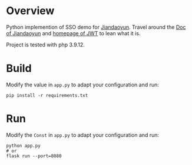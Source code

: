 # Overview

Python implemention of SSO demo for [Jiandaoyun](https://www.jiandaoyun.com/). Travel around the [Doc of Jiandaoyun](https://hc.jiandaoyun.com/open/11434) and [homepage of JWT](https://jwt.io/) to lean what it is.

Project is tested with php 3.9.12.

# Build

Modify the value in `app.py` to adapt your configuration and run:

```shell
pip install -r requirements.txt
```

# Run

Modify the `Const` in `app.py` to adapt your configuration and run:

```shell
python app.py
# or
flask run --port=8080
```

